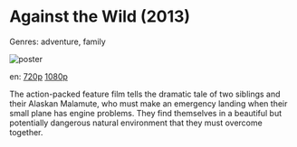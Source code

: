 # Against the Wild (2013)

Genres: adventure, family

![poster](http://image.tmdb.org/t/p/w500/fp82exr7Mt1Dh9IFFwCDrQnQ4WZ.jpg)

en:
  [720p](magnet:?xt=urn:btih:C378745934B6764A0281DB3BF39EA37A8D364768&tr=udp://glotorrents.pw:6969/announce&tr=udp://tracker.opentrackr.org:1337/announce&tr=udp://torrent.gresille.org:80/announce&tr=udp://tracker.openbittorrent.com:80&tr=udp://tracker.coppersurfer.tk:6969&tr=udp://tracker.leechers-paradise.org:6969&tr=udp://p4p.arenabg.ch:1337&tr=udp://tracker.internetwarriors.net:1337)
  [1080p](magnet:?xt=urn:btih:335D3C52FDBA58F45485210D92AE73349988CDF3&tr=udp://glotorrents.pw:6969/announce&tr=udp://tracker.opentrackr.org:1337/announce&tr=udp://torrent.gresille.org:80/announce&tr=udp://tracker.openbittorrent.com:80&tr=udp://tracker.coppersurfer.tk:6969&tr=udp://tracker.leechers-paradise.org:6969&tr=udp://p4p.arenabg.ch:1337&tr=udp://tracker.internetwarriors.net:1337)
  


The action-packed feature film tells the dramatic tale of two siblings and their Alaskan Malamute, who must make an emergency landing when their small plane has engine problems. They find themselves in a beautiful but potentially dangerous natural environment that they must overcome together.